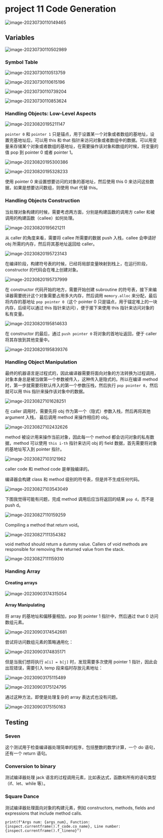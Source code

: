 # project 11 Code Generation

![image-20230730110149465](./figures/image-20230730110149465.png)

## Variables

![image-20230730110502989](./figures/image-20230730110502989.png)

### Symbol Table

![image-20230730110513759](./figures/image-20230730110513759.png)

![image-20230730110615196](./figures/image-20230730110615196.png)

![image-20230730110739204](./figures/image-20230730110739204.png)

![image-20230730110853624](./figures/image-20230730110853624.png)

### Handling Objects: Low-Level Aspects

![image-20230820195211147](./figures/image-20230820195211147.png)

`pointer 0` 和 `pointer 1` 只是锚点，用于设置某一个对象或者数组的基地址，设置完基地址后，可以用 this 和 that 指针来访问对象或者数组中的数据。可以用变量来存储某个对象或者数组的基地址，在需要操作该对象和数组的时候，将变量的值 pop 到 pointer 0 或者 pointer 1。

![image-20230820195300386](./figures/image-20230820195300386.png)

![image-20230820195328233](./figures/image-20230820195328233.png)

使用 pointer 0 来设置想要访问的对象的基地址，然后使用 this 0 来访问这些数据，如果是想要访问数组，则使用 that 代替 this。

### Handling Objects Construction

当处理对象构建的时候，需要考虑两方面，分别是构建函数的调用方 caller 和被调用的构建函数（callee）如何处理。

![image-20230820195621211](./figures/image-20230820195621211.png)

从 caller 的角度来看，需要将 callee 所需要的数据 push 入栈，callee 会申请好 obj 所需的内存，然后将其基地址返回给 caller。

![image-20230820195723143](./figures/image-20230820195723143.png)

在编译阶段，构建符号表的时候，已经将局部变量映射到栈上，在运行阶段，constructor 的代码会在堆上创建对象。

![image-20230820195737999](./figures/image-20230820195737999.png)

在 constructor 代码开始的地方，需要开始创建 subroutine 的符号表，接下来编译器需要统计这个对象需要占用多大内存，然后调用 `memory.alloc` 来分配，最后将内存的基地址 `pop pointer 0`（这个 pointer 0 只是锚点，用于锚定堆上的一块内存，后续可以通过 this 指针来访问），便于接下来使用 this 指针来访问对象的私有变量。

![image-20230820195814633](./figures/image-20230820195814633.png)

在 constructor 的最后，通过 `push pointer 0` 将对象的首地址返回，便于 caller 将其存放到其他变量中。

![image-20230820195839376](./figures/image-20230820195839376.png)

### Handling Object Manipulation

最终的机器语言是过程式的，因此编译器需要将面向对象的方法转换为过程调用，对象本身总是被当做第一个参数被传入，这种传入是隐式的。所以在编译 method 时，第一步就需要将默认传入的第一个参数压栈，然后执行 `pop pointer 0`，然后就可以用 this 指针来操作该对象中的数据。

![image-20230827101628251](./figures/image-20230827101628251.png)

在 caller 调用时，需要先将 obj 作为第一个（隐式）参数入栈，然后再将其他 argument 入栈， 最后调用 method 来操作相应的 obj。

![image-20230827102432626](./figures/image-20230827102432626.png)

method 被设计用来操作当前对象，因此每一个 method 都会访问对象的私有数据，method 可以使用 `this i-th` 指针来访问 obj 的 field 数据，首先需要将对象的基地址写入到 pointer 指针。 

![image-20230827103121962](./figures/image-20230827103121962.png)

caller code 和 method code 是单独编译的。

编译器会构建 class 和 method 级别的符号表，但是并不生成任何代码。

![image-20230827103543049](./figures/image-20230827103543049.png)

下图我觉得可能有问题，完成 method 调用后应当将返回的结果 `pop d`，而不是 push d。

![image-20230827110159259](./figures/image-20230827110159259.png)

Compiling a method that return void。

![image-20230827111354382](./figures/image-20230827111354382.png)

void method should return a dummy value. Callers of void methods are responsible for removing the returned value from the stack.

![image-20230827111159310](./figures/image-20230827111159310.png)

### Handing Array

#### Creating arrays

![image-20230903174315054](./figures/image-20230903174315054.png)

#### Array Manipulating

将 array 的基地址和偏移量相加，pop 到 pointer 1 指针中，然后通过 that 0 访问数组元素。

![image-20230903174542681](./figures/image-20230903174542681.png)

尝试将访问数组元素的策略通用化：

![image-20230903174835171](./figures/image-20230903174835171.png)

但是当我们想将执行 `a[i] = b[j]` 时，发现需要多次使用 pointer 1 指针，因此会出现错误，需要引入 temp 段来临时存放元素地址：

![image-20230903175115489](./figures/image-20230903175115489.png)

![image-20230903175124795](./figures/image-20230903175124795.png)

通过这种方法，即使是处理复杂的 array 表达式也没有问题。

![image-20230903175150163](./figures/image-20230903175150163.png)



## Testing

###  Seven

这个测试用于检查编译器处理简单的程序，包括整数的数学计算，一个 do 语句，还有一个 return 语句。

### Conversion to binary

测试编译器处理 jack 语言的过程调用元素，比如表达式，函数和所有的语句类型（if、let、while 等）。

### Square Dance

测试编译器处理面向对象的构建元素，例如 constructors, methods, fields and expressions that include method calls.

```
print(f"Args num: {args_num}, Function: {inspect.currentframe().f_code.co_name}, Line number: {inspect.currentframe().f_lineno}")

```
